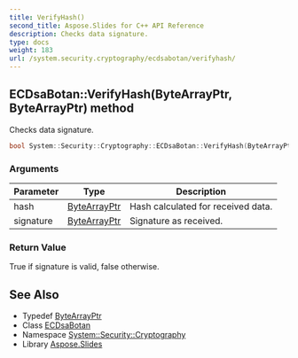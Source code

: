 ```yaml
---
title: VerifyHash()
second_title: Aspose.Slides for C++ API Reference
description: Checks data signature.
type: docs
weight: 183
url: /system.security.cryptography/ecdsabotan/verifyhash/
---
```

## ECDsaBotan::VerifyHash(ByteArrayPtr, ByteArrayPtr) method


Checks data signature.

```cpp
bool System::Security::Cryptography::ECDsaBotan::VerifyHash(ByteArrayPtr hash, ByteArrayPtr signature) override
```


### Arguments

| Parameter | Type | Description |
| --- | --- | --- |
| hash | [ByteArrayPtr](../../../system/bytearrayptr/) | Hash calculated for received data. |
| signature | [ByteArrayPtr](../../../system/bytearrayptr/) | Signature as received. |

### Return Value

True if signature is valid, false otherwise.

## See Also

* Typedef [ByteArrayPtr](../../../system/bytearrayptr/)
* Class [ECDsaBotan](../)
* Namespace [System::Security::Cryptography](../../)
* Library [Aspose.Slides](../../../)